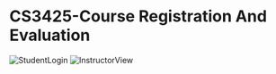 # CS3425-Course Registration And Evaluation
 ![StudentLogin](https://user-images.githubusercontent.com/70418825/214469514-6cb02eee-e868-4d00-a377-ed54fa6a5c96.PNG)
![InstructorView](https://user-images.githubusercontent.com/70418825/214469487-5635c2e1-ab4e-4a08-9ffd-1088f5c9a2fa.PNG)
